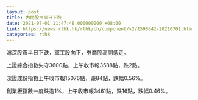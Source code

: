 ```yaml
---
layout: post
title: 內地股市半日下跌
date: 2021-07-01 11:47:48.000000000 +08:00
link: https://news.rthk.hk/rthk/ch/component/k2/1598642-20210701.htm
categories: rthk
---
```


滬深股市半日下跌，軍工股向下，券商股高開低走。

上證綜合指數失守3600點，上午收市報3588點，跌2點。

深證成份指數上午收市報15076點，跌84點，跌幅0.56%。

創業板指數一度跌逾1%，上午收市報3461點，跌16點，跌幅0.46%。
